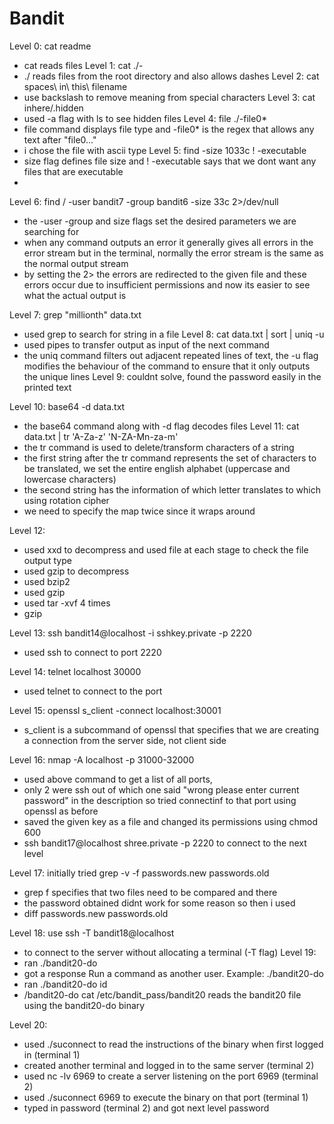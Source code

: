﻿# Bandit

Level 0: cat readme
- cat reads files
Level 1: cat ./-
- ./ reads files from the root directory and also allows dashes
Level 2: cat spaces\ in\ this\ filename
- use backslash to remove meaning from special characters
Level 3: cat inhere/.hidden
- used -a flag with ls to see hidden files
Level 4: file ./-file0*
- file command displays file type and -file0* is the regex that allows any text after "file0..."
- i chose the file with ascii type
Level 5: find  -size 1033c ! -executable
-  size flag defines file size and ! -executable says that we dont want any files that are executable
- 
Level 6: find / -user bandit7 -group bandit6 -size 33c 2>/dev/null
- the -user -group and size flags set the desired parameters we are searching for
- when any command outputs an error it generally gives all errors in  the error stream but in the terminal, normally the error stream is the same as the normal output stream
- by setting the 2><filename> the errors are redirected to the given file and these errors occur due to insufficient permissions and now its easier to see what the actual output is

Level 7: grep "millionth" data.txt
- used grep to search for string in a file
Level 8: cat data.txt | sort | uniq -u
- used pipes to transfer output as input of the next command
- the uniq command filters out adjacent repeated lines of text, the -u flag modifies the behaviour of the command to ensure that it only outputs the unique lines
Level 9: couldnt solve, found the password 
easily in the printed text

Level 10: base64 -d data.txt
- the base64 command along with -d flag decodes files
Level 11: cat data.txt | tr 'A-Za-z' 'N-ZA-Mn-za-m'
- the tr command is used to delete/transform characters of a string
- the first string after the tr command represents the set of characters to be translated, we set the entire english alphabet (uppercase and lowercase characters)
- the second string has the information of which letter translates to which using rotation cipher
- we need to specify the map twice since it wraps around

Level 12:
- used xxd to decompress and used file <filename> at each stage to check the file output type
- used gzip to decompress
- used bzip2
- used gzip
- used tar -xvf 4 times
- gzip

Level 13: ssh bandit14@localhost -i sshkey.private -p 2220
- used ssh to connect to port 2220

Level 14: telnet localhost 30000
- used telnet to connect to the port

Level 15: openssl s_client -connect localhost:30001
- s_client is a subcommand of openssl that specifies that we are creating a connection from the server side, not client side

Level 16: nmap -A localhost -p 31000-32000
- used above command to get a list of all ports, 
- only 2 were ssh out of which one said "wrong please enter current password" in the description so tried connectinf to that port using openssl as before
- saved the given key as a file and changed its permissions using chmod 600
- ssh  bandit17@localhost  shree.private -p 2220 to connect to the next level

Level 17: initially tried grep -v -f passwords.new passwords.old
- grep f specifies that two files need to be compared and there 
- the password obtained  didnt work for some reason so then i used
- diff passwords.new passwords.old

Level 18: use ssh -T  bandit18@localhost
- to connect to the server without allocating a terminal (-T flag)
Level 19:
- ran ./bandit20-do
- got a response Run a command as another user. Example: ./bandit20-do
-  ran ./bandit20-do id
- /bandit20-do cat /etc/bandit_pass/bandit20 reads the bandit20 file using the bandit20-do binary

Level  20:
- used ./suconnect to read the instructions of the binary when first logged in (terminal 1)
- created another terminal and logged in to the same server (terminal 2)
- used nc -lv 6969 to create a server listening on the port 6969 (terminal 2)
- used ./suconnect 6969 to execute the binary on that port (terminal 1)
- typed in password (terminal 2) and got next level password
